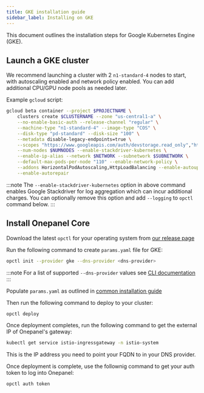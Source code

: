 ```yaml
---
title: GKE installation guide
sidebar_label: Installing on GKE
---
```


This document outlines the installation steps for Google Kubernetes Engine (GKE).

## Launch a GKE cluster
We recommend launching a cluster with 2 `n1-standard-4` nodes to start, with autoscaling enabled and network policy enabled. You can add additional CPU/GPU node pools as needed later.

Example `gcloud` script:

```bash
gcloud beta container --project $PROJECTNAME \
    clusters create $CLUSTERNAME --zone "us-central1-a" \
    --no-enable-basic-auth --release-channel "regular" \
    --machine-type "n1-standard-4" --image-type "COS" \
    --disk-type "pd-standard" --disk-size "100" \
    --metadata disable-legacy-endpoints=true \
    --scopes "https://www.googleapis.com/auth/devstorage.read_only","https://www.googleapis.com/auth/logging.write","https://www.googleapis.com/auth/monitoring","https://www.googleapis.com/auth/servicecontrol","https://www.googleapis.com/auth/service.management.readonly","https://www.googleapis.com/auth/trace.append" \
    --num-nodes $NUMNODES --enable-stackdriver-kubernetes \
    --enable-ip-alias --network $NETWORK --subnetwork $SUBNETWORK \
    --default-max-pods-per-node "110" --enable-network-policy \
    --addons HorizontalPodAutoscaling,HttpLoadBalancing --enable-autoupgrade \
    --enable-autorepair 
```

:::note
The `--enable-stackdriver-kubernetes` option in above command enables Google Stackdriver for log aggregation which can incur additional charges. You can optionally remove this option and add `--logging` to `opctl` command below.
:::

## Install Onepanel Core
Download the latest `opctl` for your operating system from [our release page](https://github.com/onepanelio/cli/releases)

Run the following command to create `params.yaml` file for GKE:

```bash
opctl init --provider gke --dns-provider <dns-provider>
```

:::note
For a list of supported `--dns-provider` values see [CLI documentation]() 
:::

Populate `params.yaml` as outlined in [common installation guide](installation-guides/common)

Then run the following command to deploy to your cluster:

```bash
opctl deploy
```

Once deployment completes, run the following command to get the external IP of Onepanel's gateway:

```bash
kubectl get service istio-ingressgateway -n istio-system
```

This is the IP address you need to point your FQDN to in your DNS provider.

Once deployment is complete, use the follownig command to get your auth token to log into Onepanel:

```bash
opctl auth token
```

